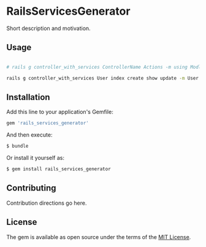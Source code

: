 # RailsServicesGenerator
Short description and motivation.

## Usage
```bash

# rails g controller_with_services ControllerName Actions -m using Modles

rails g controller_with_services User index create show update -m User Account Email

```

## Installation
Add this line to your application's Gemfile:

```ruby
gem 'rails_services_generator'
```

And then execute:
```bash
$ bundle
```

Or install it yourself as:
```bash
$ gem install rails_services_generator
```

## Contributing
Contribution directions go here.

## License
The gem is available as open source under the terms of the [MIT License](https://opensource.org/licenses/MIT).
